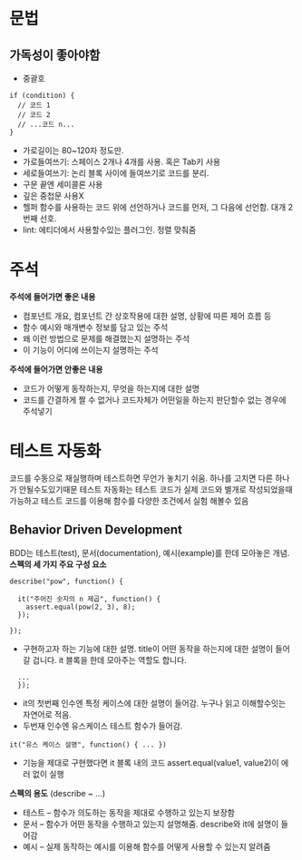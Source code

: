 # 문법

## 가독성이 좋아야함

- 중괄호
```
if (condition) {
  // 코드 1
  // 코드 2
  // ...코드 n...
}
```
- 가로길이는 80~120자 정도만.
- 가로들여쓰기: 스페이스 2개나 4개를 사용. 혹은 Tab키 사용
- 세로들여쓰기: 논리 블록 사이에 들여쓰기로 코드를 분리. 
- 구문 끝엔 세미콜론 사용
- 깊은 중첩문 사용X
- 헬퍼 함수를 사용하는 코드 위에 선언하거나 코드를 먼저, 그 다음에 선언함. 대개 2번째 선호.
- lint: 에티더에서 사용할수있는 플러그인. 정렬 맞춰줌

# 주석

**주석에 들어가면 좋은 내용**
- 컴포넌트 개요, 컴포넌트 간 상호작용에 대한 설명, 상황에 따른 제어 흐름 등
- 함수 예시와 매개변수 정보를 담고 있는 주석
- 왜 이런 방법으로 문제를 해결했는지 설명하는 주석
- 이 기능이 어디에 쓰이는지 설명하는 주석

**주석에 들어가면 안좋은 내용**
- 코드가 어떻게 동작하는지, 무엇을 하는지에 대한 설명
- 코드를 간결하게 짤 수 없거나 코드자체가 어떤일을 하는지 판단할수 없는 경우에 주석넣기


# 테스트 자동화
코드를 수동으로 재실행하며 테스트하면 무언가 놓치기 쉬움. 하나를 고치면 다른 하나가 안될수도있기때문
테스트 자동화는 테스트 코드가 실제 코드와 별개로 작성되었을때 가능하고 테스트 코드를 이용해 함수를 다양한 조건에서 실험 해볼수 있음

## Behavior Driven Development
BDD는 테스트(test), 문서(documentation), 예시(example)를 한데 모아놓은 개념.
**스펙의 세 가지 주요 구성 요소**
```
describe("pow", function() {

  it("주어진 숫자의 n 제곱", function() {
    assert.equal(pow(2, 3), 8);
  });

});
```
- 구현하고자 하는 기능에 대한 설명. title이 어떤 동작을 하는지에 대한 설명이 들어갈 겁니다. it 블록을 한데 모아주는 역할도 합니다.
```describe("title", function() {
  ...
  }); 
  ```
  - it의 첫번째 인수엔 특정 케이스에 대한 설명이 들어감. 누구나 읽고 이해할수잇는 자연어로 적음.
  - 두번재 인수엔 유스케이스 테스트 함수가 들어감.
  ```
  it("유스 케이스 설명", function() { ... })
  ```
  - 기능을 제대로 구현했다면 it 블록 내의 코드 assert.equal(value1, value2)이 에러 없이 실행
  
  **스펙의 용도** (describe ~ ...)
- 테스트 – 함수가 의도하는 동작을 제대로 수행하고 있는지 보장함
- 문서 – 함수가 어떤 동작을 수행하고 있는지 설명해줌. describe와 it에 설명이 들어감
- 예시 – 실제 동작하는 예시를 이용해 함수를 어떻게 사용할 수 있는지 알려줌

